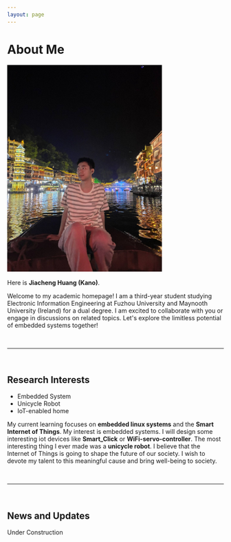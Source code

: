 ```yaml
---
layout: page
---
```


# About Me

<img src="/images/jiachenghuang.jpg" class="floatpic" width="360" height="480">

Here is **Jiacheng Huang (Kano)**.


Welcome to my academic homepage! I am a third-year student studying Electronic Information Engineering at Fuzhou University and Maynooth University (Ireland) for a dual degree. I am excited to collaborate with you or engage in discussions on related topics. Let's explore the limitless potential of embedded systems together!

<!--
I am a senior student majoring in **Automation** at Fuzhou University and **Robotics** at Maynooth University (Ireland, Combined Degrees). Currently, I am working as a research assistant in the **IACTIP Lab** (Provincial Key), advised by [Prof. Zhezhuang Xu](https://www.researchgate.net/profile/Zhezhuang-Xu). Here is [my CV](https://caihanlin.com/file/CV-HanlinCAI.pdf).
-->
<!--
## Academic Background

- **Sep 2020 - June 2024:** Fuzhou University (BEng)
- **Sep 2020 - May 2024:** Maynooth University (BSc)
- **June 2022 - Nov 2022:** Cambridge University (Intern)
- Expect to apply for a one-year MSc in the UK and will graduate in 2025. Looking for PhD position after MSc!
-->

<br>

---

<br>

## Research Interests

- Embedded System
- Unicycle Robot
- IoT-enabled home

My current learning focuses on **embedded linux systems** and the **Smart Internet of Things**. My interest is embedded systems. I will design some interesting iot devices like **Smart_Click** or **WiFi-servo-controller**. The most interesting thing I ever made was a **unicycle robot**. I believe that the Internet of Things is going to shape the future of our society. I wish to devote my talent to this meaningful cause and bring well-being to society.

<br>

---

<br>

## News and Updates

Under Construction
